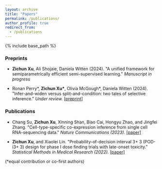 ```yaml
---
layout: archive
title: "Papers"
permalink: /publications/
author_profile: true
redirect_from:
  - /publications
---
```


{% include base_path %}

### Preprints
- <b>Zichun Xu</b>, Ali Shojaie, Daniela Witten (2024). "A unified framework for semiparametrically efficient semi-supervised learning." <i> Manuscript in progress </i>

- Ronan Perry*, <b>Zichun Xu*</b>, Olivia McGough*, Daniela Witten (2024). "Infer-and-widen versus split-and-condition: two tales of selective inference." <i>Under review.</i> <a href = "https://arxiv.org/abs/2408.06323">[preprint]</a>

### Publications
- Chang Su, <b>Zichun Xu</b>, Xinning Shan, Biao Cai, Hongyu Zhao, and Jingfei Zhang. "Cell-type-specific co-expression inference from single cell RNA-sequencing data." <i>Nature Communications (2023).</i> <a href = "https://www.nature.com/articles/s41467-023-40503-7">[paper]</a>

- <b>Zichun Xu</b>, and Xiaolei Lin. "Probability-of-decision interval 3+ 3 (POD-i3+ 3) design for phase I dose finding trials with late-onset toxicity." <i>Statistical Methods in Medical Research (2022).</i> <a href = "https://journals.sagepub.com/doi/10.1177/09622802211052746">[paper]</a>

(*equal contribution or co-first authors)
